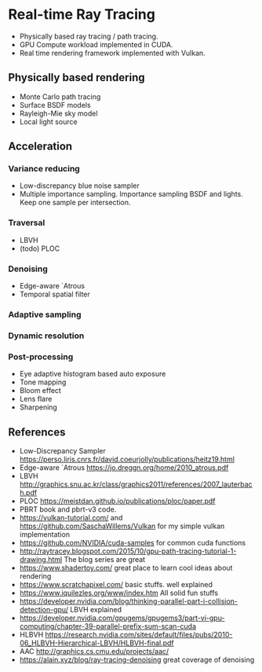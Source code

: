 # Real-time Ray Tracing
- Physically based ray tracing / path tracing.
- GPU Compute workload implemented in CUDA.
- Real time rendering framework implemented with Vulkan.

## Physically based rendering
- Monte Carlo path tracing
- Surface BSDF models
- Rayleigh-Mie sky model
- Local light source

## Acceleration
### Variance reducing
- Low-discrepancy blue noise sampler
- Multiple importance sampling. Importance sampling BSDF and lights. Keep one sample per intersection.

### Traversal
- LBVH
- (todo) PLOC

### Denoising
- Edge-aware `Atrous
- Temporal spatial filter

### Adaptive sampling
### Dynamic resolution

### Post-processing
- Eye adaptive histogram based auto exposure
- Tone mapping
- Bloom effect
- Lens flare
- Sharpening

## References
- Low-Discrepancy Sampler https://perso.liris.cnrs.fr/david.coeurjolly/publications/heitz19.html
- Edge-aware `Atrous https://jo.dreggn.org/home/2010_atrous.pdf
- LBVH http://graphics.snu.ac.kr/class/graphics2011/references/2007_lauterbach.pdf
- PLOC https://meistdan.github.io/publications/ploc/paper.pdf
- PBRT book and pbrt-v3 code.
- https://vulkan-tutorial.com/ and https://github.com/SaschaWillems/Vulkan for my simple vulkan implementation
- https://github.com/NVIDIA/cuda-samples for common cuda functions
- http://raytracey.blogspot.com/2015/10/gpu-path-tracing-tutorial-1-drawing.html The blog series are great
- https://www.shadertoy.com/ great place to learn cool ideas about rendering
- https://www.scratchapixel.com/ basic stuffs. well explained
- https://www.iquilezles.org/www/index.htm All solid fun stuffs
- https://developer.nvidia.com/blog/thinking-parallel-part-i-collision-detection-gpu/ LBVH explained
- https://developer.nvidia.com/gpugems/gpugems3/part-vi-gpu-computing/chapter-39-parallel-prefix-sum-scan-cuda
- HLBVH https://research.nvidia.com/sites/default/files/pubs/2010-06_HLBVH-Hierarchical-LBVH/HLBVH-final.pdf
- AAC http://graphics.cs.cmu.edu/projects/aac/
- https://alain.xyz/blog/ray-tracing-denoising great coverage of denoising
